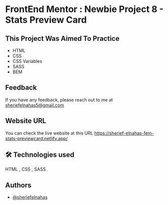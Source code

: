 # FrontEnd Mentor : Newbie Project 8 -  Stats Preview Card

## This Project Was Aimed To Practice

- HTML
- CSS
- CSS Variables
- SASS
- BEM 

## Feedback

If you have any feedback, please reach out to me at sheriefelnahas5@gmail.com

## Website URL

You can check the live website at this URL https://sherief-elnahas-fem-stats-previewcard.netlify.app/

## 🛠 Technologies used

HTML , CSS , SASS

## Authors

- [@sheriefelnahas](https://github.com/SheriefElnahas)
